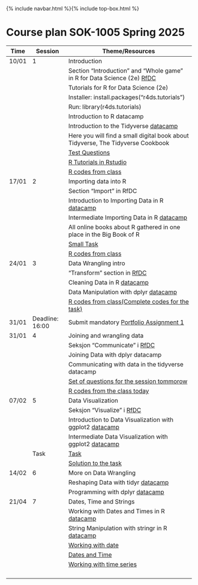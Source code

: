 {% include navbar.html %}{% include top-box.html %}
# Course plan SOK-1005 Spring 2025 

| Time           | Session           | Theme/Resources             |
|----------------|-----------------|--------------------|
|10/01   |    1     |Introduction               |
|||Section “Introduction” and “Whole game” in R for Data Science (2e) [RfDC](https://r4ds.hadley.nz/)|
|||Tutorials for R for Data Science (2e)|
|||Installer: install.packages(“r4ds.tutorials”)|
|||Run: library(r4ds.tutorials)|
|||Introduction to R datacamp|
|||Introduction to the Tidyverse [datacamp](https://www.datacamp.com/users/sign_in?redirect=http%3A%2F%2Fapp.datacamp.com%2Flearn%2Fcourses%2Ffree-introduction-to-r&dc_referrer=https%3A%2F%2Fuit-sok-1005-v24.github.io%2F)|
|||Here you will find a small digital book about Tidyverse, The Tidyverse Cookbook|
|||[Test Questions](https://github.com/uit-sok-1005-v25/uit-sok-1005-v25.github.io/blob/main/test_Questions.R)|
|||[R Tutorials in Rstudio](https://github.com/uit-sok-1005-v25/uit-sok-1005-v25.github.io/blob/main/R_codes_tutorial.R)|
|||[R codes from class](https://github.com/uit-sok-1005-v25/uit-sok-1005-v25.github.io/blob/main/R_codes_from_class.R)|
|17/01    |2          |Importing data into R             |
|||Section “Import” in RfDC|
|||Introduction to Importing Data in R [datacamp](https://www.datacamp.com/users/sign_in?redirect=http%3A%2F%2Fapp.datacamp.com%2Flearn%2Fcourses%2Ffree-introduction-to-r&dc_referrer=https%3A%2F%2Fuit-sok-1005-v24.github.io%2F)|
|||Intermediate Importing Data in R [datacamp](https://www.datacamp.com/users/sign_in?redirect=http%3A%2F%2Fapp.datacamp.com%2Flearn%2Fcourses%2Ffree-introduction-to-r&dc_referrer=https%3A%2F%2Fuit-sok-1005-v24.github.io%2F)|
|||All online books about R gathered in one place in the Big Book of R|
|||[Small Task](https://docs.google.com/document/d/1pO1gXmxr-8rRIMlgWqjWrTUmalwMwB_-dXWxyxTRgJk/edit?tab=t.0)|
|||[R codes from class](https://github.com/uit-sok-1005-v25/uit-sok-1005-v25.github.io/blob/main/Sol_small_task.R)|
24/01    |3          |	Data Wrangling intro              |
|||“Transform” section in  [RfDC](https://r4ds.hadley.nz/)|
|||Cleaning Data in R [datacamp](https://www.datacamp.com/users/sign_in?redirect=http%3A%2F%2Fapp.datacamp.com%2Flearn%2Fcourses%2Ffree-introduction-to-r&dc_referrer=https%3A%2F%2Fuit-sok-1005-v24.github.io%2F)|
|||Data Manipulation with dplyr [datacamp](https://www.datacamp.com/users/sign_in?redirect=http%3A%2F%2Fapp.datacamp.com%2Flearn%2Fcourses%2Ffree-introduction-to-r&dc_referrer=https%3A%2F%2Fuit-sok-1005-v24.github.io%2F)|
|||[R codes from class(Complete codes for the task)](https://github.com/uit-sok-1005-v25/uit-sok-1005-v25.github.io/blob/main/Sol_small_Task.R)|
|31/01|Deadline: 16:00|Submit mandatory [Portfolio Assignment 1](https://docs.google.com/document/d/1-MzRu4dsBwtIPBFWYnNz01lHbQgNWAFu4Xi_jzsHoHg/edit?tab=t.0)|
|31/01|4|Joining and wrangling data|
|||Seksjon “Communicate” i  [RfDC](https://r4ds.hadley.nz/)|
|||Joining Data with dplyr datacamp|
|||Communicating with data in the tidyverse datacamp|
|||[Set of questions for the session tommorow](https://github.com/uit-sok-1005-v25/uit-sok-1005-v25.github.io/blob/main/SOK-Questions_lecture4.R)|
|||[R codes from the class today](https://github.com/uit-sok-1005-v25/uit-sok-1005-v25.github.io/blob/main/SOK-Questions_with_solutions.R)|
|07/02|5|Data Visualization|
|||Seksjon “Visualize” i  [RfDC](https://r4ds.hadley.nz/)|
|||Introduction to Data Visualization with ggplot2 [datacamp](https://app.datacamp.com/learn/courses/data-visualization-with-ggplot2-1)|
|||Intermediate Data Visualization with ggplot2 [datacamp](https://app.datacamp.com/learn/courses/data-visualization-with-ggplot2-2)|
||Task|[Task](https://docs.google.com/document/d/15JftXNs6orZ4SZEbp19HbZJcvnp1JKlN45nUgn2K4ZM/edit?usp=sharing)|
|||[Solution to the task](https://github.com/uit-sok-1005-v25/uit-sok-1005-v25.github.io/blob/main/Task_solution.R)|
|14/02|6|More on Data Wrangling|
|||Reshaping Data with tidyr [datacamp](https://app.datacamp.com/learn/courses/reshaping-data-with-tidyr)|
|||Programming with dplyr [datacamp](https://app.datacamp.com/learn/courses/programming-with-dplyr)|
|21/04|7|Dates, Time and Strings|
|||Working with Dates and Times in R [datacamp](https://app.datacamp.com/learn/courses/working-with-dates-and-times-in-r)|
|||String Manipulation with stringr in R [datacamp](https://app.datacamp.com/learn/courses/string-manipulation-with-stringr-in-r)|
|||[Working with date](https://www.statmethods.net/input/dates.html)|
|||[Dates and Time](https://github.com/uit-sok-1005-v25/uit-sok-1005-v25.github.io/blob/main/Dates_and_times_lubridate.R)|
|||[Working with time series](https://github.com/uit-sok-1005-v25/uit-sok-1005-v25.github.io/blob/main/Working_with_time_series.R)|
||||
||||
||||
||||
   





